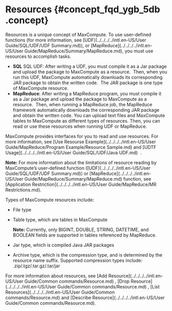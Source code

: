 # Resources {#concept_fqd_ygb_5db .concept}

Resources is a unique concept of MaxCompute. To use user-defined functions \(for more information, see [UDF](../../../../intl.en-US/User Guide/SQL/UDF/UDF Summary.md)\), or [MapReduce](../../../../intl.en-US/User Guide/MapReduce/Summary/MapReduce.md), you must use resources to accomplish tasks.

-   **SQL** SQL UDF: After writing a UDF, you must compile it as a Jar package and upload the package to MaxCompute as a resource.  Then, when you run this UDF, MaxCompute automatically downloads its corresponding JAR package to obtain the written code.  The JAR package is one type of MaxCompute resource.
-   **MapReduce**: After writing a MapReduce program, you must compile it as a Jar package and upload the package to MaxCompute as a resource.  Then, when running a MapReduce job, the MapReduce framework automatically downloads the corresponding JAR package and obtain the written code. You can upload text files and MaxCompute tables to MaxCompute as different types of resources. Then, you can read or use these resources when running UDF or MapReduce.

MaxCompute provides interfaces for you to read and use resources. For more information, see [Use Resourse Example](../../../../intl.en-US/User Guide/MapReduce/Program Example/Resource Sample.md) and [UDTF Usage](../../../../intl.en-US/User Guide/SQL/UDF/Java UDF.md)  .

**Note:** For more information about the limitations of resource reading by MaxCompute’s user-defined function \([UDF](../../../../intl.en-US/User Guide/SQL/UDF/UDF Summary.md)\) or [MapReduce](../../../../intl.en-US/User Guide/MapReduce/Summary/MapReduce.md) function, see [Application Restriction](../../../../intl.en-US/User Guide/MapReduce/MR Restrictions.md).

Types of MaxCompute resources include:

-   File type
-   Table type, which are tables in MaxCompute

    **Note:** Currently, only BIGINT, DOUBLE, STRING, DATETIME, and BOOLEAN fields are supported in tables referenced by MapReduce.

-   Jar type, which is compiled Java JAR packages
-   Archive type, which is the compression type, and is determined by the resource name suffix. Supported compression types include: .zip/.tgz/.tar.gz/.tar/jar

For more information about resources, see [Add Resource](../../../../intl.en-US/User Guide/Common commands/Resource.md) , [Drop Resource](../../../../intl.en-US/User Guide/Common commands/Resource.md) , [List Resources](../../../../intl.en-US/User Guide/Common commands/Resource.md) and [Describe Resource](../../../../intl.en-US/User Guide/Common commands/Resource.md).

